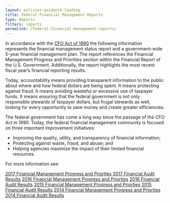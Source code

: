 ```yaml
---
layout: policies-guidance-landing
title: Federal Financial Management Reports
type: Reports
filters: reports
permalink: /federal-financial-management-reports/
---
```


<p><span style="font-weight: 400;">In accordance with the </span><a href="https://www.gpo.gov/fdsys/pkg/STATUTE-104/pdf/STATUTE-104-Pg2838.pdf"><span style="font-weight: 400;">CFO Act of 1990</span></a><span style="font-weight: 400;"> the following information represents the financial management status report and a government-wide 5-year financial management plan. The report references the </span><span style="font-weight: 400;">Financial Management Progress and Priorities</span><span style="font-weight: 400;"> section within the Financial Report of the U.S. Government. Additionally, the report highlights the most recent fiscal year&rsquo;s </span><span style="font-weight: 400;">financial reporting results</span><span style="font-weight: 400;">.</span></p>
<p><span style="font-weight: 400;">Today, accountability means providing transparent information to the public about where and how federal dollars are being spent. It means protecting against fraud. It means avoiding wasteful or excessive use of taxpayer funds. It means ensuring that the federal government is not only responsible stewards of taxpayer dollars, but frugal stewards as well, looking for every opportunity to save money and create greater efficiencies. </span></p>
<p><span style="font-weight: 400;">The federal government has come a long way since the passage of the CFO Act in 1990. Today, the federal financial management community is focused on three important improvement initiatives:</span></p>
<ul>
<li style="font-weight: 400;"><span style="font-weight: 400;">Improving the quality, utility, and transparency of financial information;</span></li>
<li style="font-weight: 400;"><span style="font-weight: 400;">Protecting against waste, fraud, and abuse; and</span></li>
<li style="font-weight: 400;"><span style="font-weight: 400;">Helping agencies maximize the impact of their limited financial resources.</span></li>
</ul>
<p><span style="font-weight: 400;">For more information see:</span></p>
<p><a class="margin-top-1 text-no-underline text-white margin-bottom-1 usa-button usa-button--secondary bg-red border-0 padding-2" tabindex="-1" href="https://www.fiscal.treasury.gov/fsreports/rpt/finrep/finrep17/fr_resultsinbrief_2017.htm">2017 Financial Management Progress and Priorties</a> <a class="margin-top-1 text-no-underline text-white margin-bottom-1 usa-button usa-button--secondary bg-red border-0 padding-2" tabindex="-1" href="{{site.baseurl}}/federal-financial-management-reports/fy-2017-financial-federal-reports/fy-2017-financial-audit-results/">2017 Financial Audit Results</a> <a class="margin-top-1 text-no-underline text-white margin-bottom-1 usa-button usa-button--secondary bg-red border-0 padding-2" tabindex="-1" href="https://www.fiscal.treasury.gov/fsreports/rpt/finrep/finrep16/mda/fr_mgmt_discussion.htm">2016 Financial Management Progress and Priorties</a> <a class="margin-top-1 text-no-underline text-white margin-bottom-1 usa-button usa-button--secondary bg-red border-0 padding-2" tabindex="-1" href="{{site.baseurl}}/federal-financial-management-reports/fy-2016-financial-federal-reports/fy-2016-financial-audit-results/">2016 Financial Audit Results</a> <a class="margin-top-1 text-no-underline text-white margin-bottom-1 usa-button usa-button--secondary bg-red border-0 padding-2" tabindex="-1" href="https://www.fiscal.treasury.gov/fsreports/rpt/finrep/finrep15/mda/fr_mgmt_discussion.htm">2015 Financial Management Progress and Priorties</a> <a class="margin-top-1 text-no-underline text-white margin-bottom-1 usa-button usa-button--secondary bg-red border-0 padding-2" tabindex="-1" href="{{site.baseurl}}/federal-financial-management-reports/fy-2015-financial-federal-reports/fy-2015-financial-audit-results/">2015 Financial Audit Results</a> <a class="margin-top-1 text-no-underline text-white margin-bottom-1 usa-button usa-button--secondary bg-red border-0 padding-2" tabindex="-1" href="https://www.fiscal.treasury.gov/fsreports/rpt/finrep/finrep14/mda/fr_mgmt_discussion_5.htm">2014 Financial Management Progress and Priorties</a> <a class="margin-top-1 text-no-underline text-white margin-bottom-1 usa-button usa-button--secondary bg-red border-0 padding-2" tabindex="-1" href="{{site.baseurl}}/federal-financial-management-reports/fy-2014-financial-federal-reports/fy-2014-financial-audit-results/">2014 Financial Audit Results</a></p>